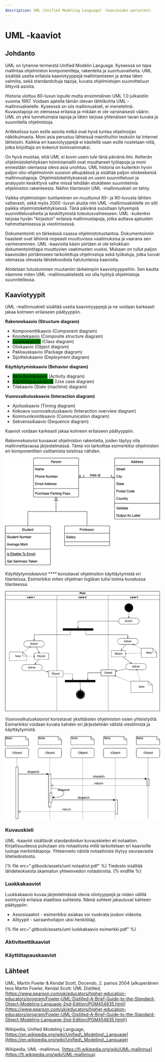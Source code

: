 ```yaml
---
description: UML (Unified Modeling Language) -kaavioiden perusteet.
---
```


# UML -kaaviot

## Johdanto

UML on lyhenne termeistä Unified Modelin Language. Kyseessä on tapa mallintaa ohjelmiston komponentteja, rakenteita ja suoritusvaiheita. UML sisältää useita erilaisia kaaviotyyppejä mallintamiseen ja antaa täten valmiita, sekä standardoituja tapoja, kuvata ohjelmistojen suunnitteluun liittyviä asioita.

Historia ulottuu 80-luvun lopulle mutta ensimmäinen UML 1.0 julkaistiin vuonna 1997. Voidaan ajatella tämän olevan lähtökohta UML -mallinnuskielelle. Kyseessä on siis mallinnuskieli, ei menetelmä. Kuvaustapoja on olemassa erilaisia ja mikään ei ole varsinaisesti väärin. UML on yksi tunnetuimpia tapoja ja täten tarjoaa yhtenäisen tavan kuvata ja suunnitella ohjelmistoja.

Artikkelissa tuon esille asioita mitkä ovat hyvä tuntea ohjelmoijan näkökulmasta. Moni asia perustuu lähteissä mainittuihin teoksiin tai Internet lähteisiin. Kaikkia eri kaaviotyyppejä ei käsitellä vaan esille nostetaan niitä, jotka kirjoittaja on kokenut toimivammaksi.

On hyvä muistaa, että UML ei kovin usein tule tänä päivänä ilmi. Ketterän ohjelmistokehityksen toimintamallit ovat muuttaneet työtapoja ja moni ennestään olemassa oleva asia unohtuu. UML historia on kuitenkin hyvin paljon olio-ohjelmoinnin suosion alkupäässä ja sisältää paljon oliokeskeisiä mallinnustapoja. Ohjelmistokehityksessä on usein suunnitteluun ja analyysiin keskittyvä vaihe missä tehdään etukäteen suunnitelmia ohjelmiston rakenteesta. Näihin tilanteisiin UML -mallinnuskieli on tehty.

Vaikka ohjelmistojen tuottaminen on muuttunut 80- ja 90-luvusta lähtien valtavasti, sekä myös 2000 -luvun alusta niin UML -mallinnuskielelle on silti paikka ohjelmistokehityksessä. Tänä päivänä suositaan lyhyempiä suunnitteluvaiheita ja keskittymistä toteutusvaiheeseen. UML -kuitenkin tarjoaa hyvän "kirjaston" erilaisia mallinnustapoja, jotka auttava ajatusten hahmottamisessa ja viestimisessä.

Dokumentointi on tärkeässä osassa ohjelmistotuotantoa. Dokumentoinnin haasteet ovat lähinnä nopeasti muuttuvissa vaatimuksisa ja vaarana sen vanheneminen. UML -kaavioita käsin piirtäen ei ole tehokkain dokumentointitapa muuttuvien vaatimusten vuoksi. Mukaan on tullut paljon kaavioiden piirtämiseen tarkoitettuja ohjelmistoja sekä työkaluja, jotka luovat olemassa olevasta lähdekoodista halutunlaisia kaavioita.

Aloitetaan tutustuminen muutamiin tärkeimpiin kaaviotyyppeihin. Sen kautta näemme miten UML -mallinnuskielestä voi olla hyötyä ohjelmistoja suunnitellessa.

## Kaaviotyypit

UML -mallinnuskieli sisältää useita kaaviotyyppejä ja ne voidaan karkeasti jakaa kolmeen erilaiseen päätyyppiin.&#x20;

**Rakennekaavio (Structure diagram)**

* Komponenttikaavio (Component diagram)
* Koostekaavio (Composite structure diagram)
* _<mark style="background-color:green;">Luokkakaavio</mark>_ (Class diagram)
* Oliokaavio (Object diagram)
* Pakkauskaavio (Package diagram)
* Sijoittelukaavio (Deployment diagram)

**Käyttäytymiskaavio (Behavior diagram)**

* _<mark style="background-color:green;">Aktiviteettikaavio</mark>_ (Activity diagram)
* _<mark style="background-color:green;">Käyttötapauskaavio</mark>_ (Use case diagram)
* Tilakaavio (State (machine) diagram)

**Vuorovaikutuskaavio (Interaction diagram)**

* Ajoituskaavio (Timing diagram)
* Kokoava vuorovaikutuskaavio (Interaction overview diagram)
* Kommunikointikaavio (Communication diagram)
* Sekvenssikaavio (Sequence diagram)

Kaaviot voidaan karkeasti jakaa kolmeen erilaiseen päätyyppiin.&#x20;

_Rakennekaaviot_ kuvaavat ohjelmiston rakenteita, joiden täytyy olla mallinnettavassa järjestelmässä. Tämä voi tarkoittaa esimerkiksi ohjelmiston eri komponenttien osittamista toisiinsa nähden.&#x20;

![Esimerkki luokkakaaviosta](<.gitbook/assets/luokkakaavio esimerkki.png>)

_Käyttäytymiskaaviot ****_ korostavat ohjelmsiton käyttäytymistä eri tilanteissa. Esimerkiksi miten ohjelman logiikan tulisi toimia kuvatussa tilanteessa.&#x20;

![Esimerkki aktiviteettikaaviosta](<.gitbook/assets/esimerkki aktiviteettikaaviosta.png>)

_Vuorovaikutuskaaviot_ korostavat yksittäisten ohjelmiston osien yhteistyötä. Esimerkiksi voidaan kuvata kahden eri järjestelmän välistä viestimistä ja käyttäytymistä.

![Esimerkki sekvenssikaaviosta](<.gitbook/assets/sekvenssikaavio esimerkki.png>)

### Kuvauskieli

UML -kaaviot sisältävät standardoidun kuvauskielen eli notaation. Kirjallisuudessa puhutaan siis notaatiosta millä tarkoitetaan eri kaavioille luotuja merkintätapoja. Yhteenveto näistä notaatioista löytyy seuraavasta liitetiedostosta.

{% file src=".gitbook/assets/uml notaatiot.pdf" %}
Tiedosto sisältää lähdeteoksesta skannatun yhteenvedon notaatioista.
{% endfile %}

### Luokkakaaviot

Luokkakaavio kuvaa järjestelmässä olevia oliotyyppejä ja niiden välillä esiintyviiä erilaisia staattisia suhteista. Nämä suhteet jakautuvat kahteen päätyppiin:

* Assosisaatiot - esimerkiksi asiakas voi vuokrata joukon videoita.
* Alityypit - sairaanhoitajon uksi henkilölaji.

{% file src=".gitbook/assets/uml luokkakaavio esimerkki.pdf" %}

### Aktiviteettikaaviot

### Käyttötapauskaaviot



## Lähteet

UML, Martin Fowler & Kendal Scott, Docendo, 2. painos 2004 (alkuperäinen teos Martin Fowler, Kendal Scott: UML Distilled, [https://www.pearson.com/uk/educators/higher-education-educators/program/Fowler-UML-Distilled-A-Brief-Guide-to-the-Standard-Object-Modeling-Language-2nd-Edition/PGM454835.html](https://www.pearson.com/uk/educators/higher-education-educators/program/Fowler-UML-Distilled-A-Brief-Guide-to-the-Standard-Object-Modeling-Language-2nd-Edition/PGM454835.html))

Wikipedia, Unified Modeling Language, [https://en.wikipedia.org/wiki/Unified\_Modeling\_Language](https://en.wikipedia.org/wiki/Unified\_Modeling\_Language)

Wikipedia, UML -mallinnus, [https://fi.wikipedia.org/wiki/UML-mallinnus](https://fi.wikipedia.org/wiki/UML-mallinnus)





